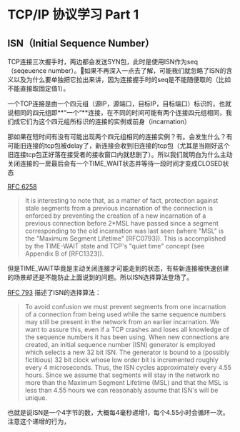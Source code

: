# TCP/IP 协议学习 Part 1

## ISN（Initial Sequence Number）
TCP连接三次握手时，两边都会发送SYN包，此时是使用ISN作为seq（seqeuence number）。如果不再深入一点去了解，可能我们就忽略了ISN的含义以及为什么要单独把它拉出来讲，因为连接握手时的seq是不能随便取的（比如不能直接取固定值1）。

一个TCP连接是由一个四元组（源IP，源端口，目标IP，目标端口）标识的，也就说相同的四元组即**“一个“**连接，在不同的时间可能有两个连接四元组相同，我们成它们为这个四元组所标识的连接的实例或前身（incarnation）

那如果在短时间有没有可能出现两个四元组相同的连接实例？有。会发生什么？有可能旧连接的tcp包被delay了，新连接会收到旧连接的tcp包（尤其是当刚好这个旧连接tcp包正好落在接受者的接收窗口内就悲剧了）。所以我们就明白为什么主动关闭连接的一房最后会有一个TIME_WAIT状态并等待一段时间才变成CLOSED状态

[RFC 6258](https://tools.ietf.org/html/rfc6528)
>  It is interesting to note that, as a matter of fact, protection
   against stale segments from a previous incarnation of the connection
   is enforced by preventing the creation of a new incarnation of a
   previous connection before 2*MSL have passed since a segment
   corresponding to the old incarnation was last seen (where "MSL" is
   the "Maximum Segment Lifetime" [RFC0793]).  This is accomplished by
   the TIME-WAIT state and TCP's "quiet time" concept (see Appendix B of
   [RFC1323]).

但是TIME_WAIT毕竟是主动关闭连接才可能走到的状态，有些新连接被快速创建的场景却还是不能防止上面说到的问题。所以ISN选择算法登场了。

[RFC 793](https://tools.ietf.org/html/rfc793) 描述了ISN的选择算法：
> To avoid confusion we must prevent segments from one incarnation of a
  connection from being used while the same sequence numbers may still
  be present in the network from an earlier incarnation.  We want to
  assure this, even if a TCP crashes and loses all knowledge of the
  sequence numbers it has been using.  When new connections are created,
  an initial sequence number (ISN) generator is employed which selects a
  new 32 bit ISN.  The generator is bound to a (possibly fictitious) 32
  bit clock whose low order bit is incremented roughly every 4
  microseconds.  Thus, the ISN cycles approximately every 4.55 hours.
  Since we assume that segments will stay in the network no more than
  the Maximum Segment Lifetime (MSL) and that the MSL is less than 4.55
  hours we can reasonably assume that ISN's will be unique.
  
也就是说ISN是一个4字节的数，大概每4毫秒递增1，每个4.55小时会循环一次。
注意这个递增的行为，